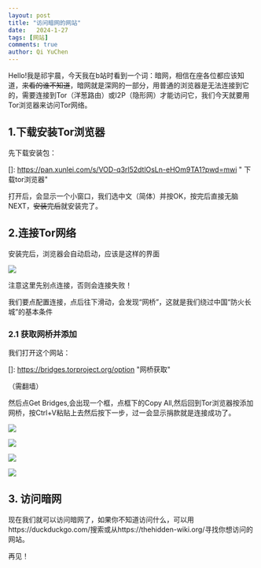 ```yaml
---
layout: post
title: "访问暗网的网站"
date:   2024-1-27
tags: [网站]
comments: true
author: Qi YuChen
---
```

Hello!我是祁宇晨，今天我在b站时看到一个词：暗网，相信在座各位都应该知道，~~来看的谁不知道~~，暗网就是深网的一部分，用普通的浏览器是无法连接到它的，需要连接到Tor（洋葱路由）或I2P（隐形网）才能访问它，我们今天就要用Tor浏览器来访问Tor网络。

## 1.下载安装Tor浏览器

先下载安装包：

[]: https://pan.xunlei.com/s/VOD-q3rl52dtlOsLn-eHOm9TA1?pwd=mwi	" 下载tor浏览器"

打开后，会显示一个小窗口，我们选中文（简体）并按OK，按完后直接无脑NEXT，~~安装完后~~就安装完了。

## 2.连接Tor网络

安装完后，浏览器会自动启动，应该是这样的界面

![](https://qiyuchenchina.github.io/images/p1.png)

注意这里先别点连接，否则会连接失败！

我们要点配置连接，点后往下滑动，会发现“网桥”，这就是我们绕过中国“防火长城”的基本条件

### 2.1 获取网桥并添加

我们打开这个网站：

[]: https://bridges.torproject.org/option	"网桥获取"

（需翻墙）

然后点Get Bridges,会出现一个框，点框下的Copy All,然后回到Tor浏览器按添加网桥，按Ctrl+V粘贴上去然后按下一步，过一会显示捐款就是连接成功了。

![](https://qiyuchenchina.github.io/images/p2.png)

![](https://qiyuchenchina.github.io/images/p3.png)

![](https://qiyuchenchina.github.io/images/p4.png)

![](https://qiyuchenchina.github.io/images/p5.png)

## 3. 访问暗网

现在我们就可以访问暗网了，如果你不知道访问什么，可以用https://duckduckgo.com/搜索或从https://thehidden-wiki.org/寻找你想访问的网站。

再见！



